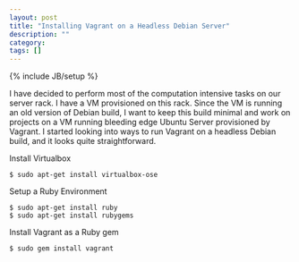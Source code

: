```yaml
---
layout: post
title: "Installing Vagrant on a Headless Debian Server"
description: ""
category: 
tags: []
---
```

{% include JB/setup %}

I have decided to perform most of the computation intensive tasks on our
server rack. I have a VM provisioned on this rack. Since the VM is
running an old version of Debian build, I want to keep this build
minimal and work on projects on a VM running bleeding edge Ubuntu Server
provisioned by Vagrant. I started looking into ways to run Vagrant on a
headless Debian build, and it looks quite straightforward.


Install Virtualbox

    $ sudo apt-get install virtualbox-ose

Setup a Ruby Environment

    $ sudo apt-get install ruby
    $ sudo apt-get install rubygems

Install Vagrant as a Ruby gem

    $ sudo gem install vagrant

